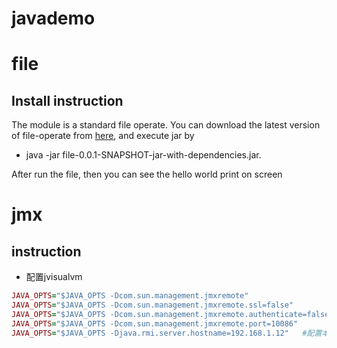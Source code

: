 # javademo

# file
## Install instruction
The module is a standard file operate. You can download the latest version of file-operate from [here](https://github.com/357724264/java-demo/releases), and execute jar by 
- java -jar file-0.0.1-SNAPSHOT-jar-with-dependencies.jar. 

After run the file, then you can see the hello world print on screen

# jmx
## instruction
- 配置jvisualvm
```ruby
JAVA_OPTS="$JAVA_OPTS -Dcom.sun.management.jmxremote"
JAVA_OPTS="$JAVA_OPTS -Dcom.sun.management.jmxremote.ssl=false"
JAVA_OPTS="$JAVA_OPTS -Dcom.sun.management.jmxremote.authenticate=false"
JAVA_OPTS="$JAVA_OPTS -Dcom.sun.management.jmxremote.port=10086"
JAVA_OPTS="$JAVA_OPTS -Djava.rmi.server.hostname=192.168.1.12"   #配置本机IP
```